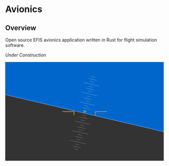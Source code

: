 # Avionics


## Overview
Open source EFIS avionics application written in Rust for flight simulation
software. 

*Under Construction*

![Prototype Screenshot](docs/prototype.png)

